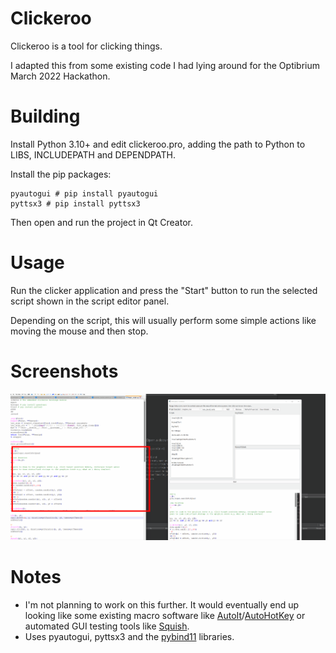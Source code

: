# Clickeroo

Clickeroo is a tool for clicking things.

I adapted this from some existing code I had lying around for the Optibrium March 2022 Hackathon.

# Building

Install Python 3.10+ and edit clickeroo.pro, adding the path to Python to LIBS, INCLUDEPATH and DEPENDPATH.

Install the pip packages:

```
pyautogui # pip install pyautogui
pyttsx3 # pip install pyttsx3
```

Then open and run the project in Qt Creator.

# Usage

Run the clicker application and press the "Start" button to run the selected script shown in the script editor panel.

Depending on the script, this will usually perform some simple actions like moving the mouse and then stop.

# Screenshots

![clicker screenshot](screenshots/clicker.gif)

# Notes

 * I'm not planning to work on this further. It would eventually end up looking like some existing macro software like [AutoIt](https://www.autoitscript.com/site/)/[AutoHotKey](https://www.autohotkey.com/) or automated GUI testing tools like [Squish](https://www.froglogic.com/squish/editions/qt-gui-test-automation/).
 * Uses pyautogui, pyttsx3 and the [pybind11](https://github.com/pybind/pybind11) libraries.
 